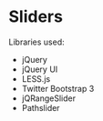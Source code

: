 Sliders
=======

Libraries used:

* jQuery
* jQuery UI
* LESS.js
* Twitter Bootstrap 3
* jQRangeSlider
* Pathslider
